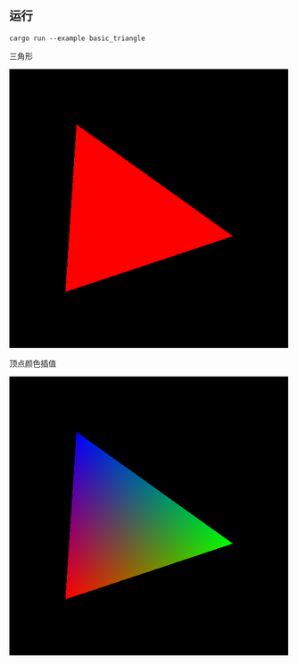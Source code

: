 ## 运行
```
cargo run --example basic_triangle
```
三角形

![result](./basic_triangle.png)

顶点颜色插值

![result](./colorfull_triangle.png)
